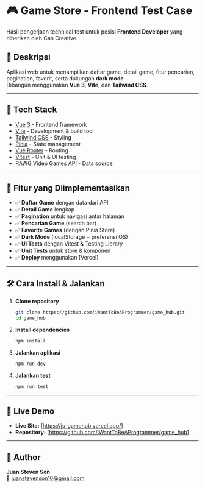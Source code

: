 # 🎮 Game Store - Frontend Test Case

Hasil pengerjaan technical test untuk posisi **Frontend Developer** yang diberikan oleh Can Creative.

## 📌 Deskripsi

Aplikasi web untuk menampilkan daftar game, detail game, fitur pencarian, pagination, favorit, serta dukungan **dark mode**.  
Dibangun menggunakan **Vue 3**, **Vite**, dan **Tailwind CSS**.

---

## 🚀 Tech Stack

- [Vue 3](https://vuejs.org/) - Frontend framework
- [Vite](https://vitejs.dev/) - Development & build tool
- [Tailwind CSS](https://tailwindcss.com/) - Styling
- [Pinia](https://pinia.vuejs.org/) - State management
- [Vue Router](https://router.vuejs.org/) - Routing
- [Vitest](https://vitest.dev/) - Unit & UI testing
- [RAWG Video Games API](https://rawg.io/apidocs) - Data source

---

## 📂 Fitur yang Diimplementasikan

- ✅ **Daftar Game** dengan data dari API
- ✅ **Detail Game** lengkap
- ✅ **Pagination** untuk navigasi antar halaman
- ✅ **Pencarian Game** (search bar)
- ✅ **Favorite Games** (dengan Pinia Store)
- ✅ **Dark Mode** (localStorage + preferensi OS)
- ✅ **UI Tests** dengan Vitest & Testing Library
- ✅ **Unit Tests** untuk store & komponen
- ✅ **Deploy** menggunakan [Vercel]

---

## 🛠️ Cara Install & Jalankan

1. **Clone repository**

   ```bash
   git clone https://github.com/iWantToBeAProgrammer/game_hub.git
   cd game_hub
   ```

2. **Install dependencies**

   ```bash
   npm install
   ```

3. **Jalankan aplikasi**

   ```bash
   npm run dev
   ```

4. **Jalankan test**
   ```bash
   npm run test
   ```

---

## 🔗 Live Demo

- **Live Site:** [https://js-gamehub.vercel.app/]
- **Repository:** [https://github.com/iWantToBeAProgrammer/game_hub]

---

## 👤 Author

**Juan Steven Son**  
📧 [juanstevenson10@gmail.com](mailto:juanstevenson10@gmail.com)
